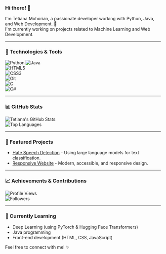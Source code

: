 ### Hi there! 👋  
I'm Tetiana Mohorian, a passionate developer working with Python, Java, and Web Development. 🚀  
I'm currently working on projects related to Machine Learning and Web Development.  

---

### 🔧 Technologies & Tools  
![Python](https://img.shields.io/badge/-Python-333333?style=flat&logo=python)  ![Java](https://img.shields.io/badge/-Java-333333?style=flat&logo=java)  
![HTML5](https://img.shields.io/badge/-HTML5-333333?style=flat&logo=html5)  
![CSS3](https://img.shields.io/badge/-CSS3-333333?style=flat&logo=css3)  
![Git](https://img.shields.io/badge/-Git-333333?style=flat&logo=git)  
![C](https://img.shields.io/badge/-C-333333?style=flat&logo=c)  
![C#](https://img.shields.io/badge/-C%23-333333?style=flat&logo=csharp)  

---

### 📊 GitHub Stats  
![Tetiana's GitHub Stats](https://github-readme-stats.vercel.app/api?username=YourUsername&show_icons=true&theme=dark)  
![Top Languages](https://github-readme-stats.vercel.app/api/top-langs/?username=YourUsername&layout=compact&theme=dark)  

---

### 📂 Featured Projects  
- [Hate Speech Detection](https://github.com/YourUsername/YourRepo) - Using large language models for text classification.  
- [Responsive Website](https://github.com/YourUsername/YourRepo) - Modern, accessible, and responsive design.  

---

### 📈 Achievements & Contributions  
![Profile Views](https://komarev.com/ghpvc/?username=YourUsername&color=blue)  
![Followers](https://img.shields.io/github/followers/YourUsername?style=social)  

---

### 🌱 Currently Learning  
- Deep Learning (using PyTorch & Hugging Face Transformers)  
- Java programming  
- Front-end development (HTML, CSS, JavaScript)  

Feel free to connect with me! ✨
